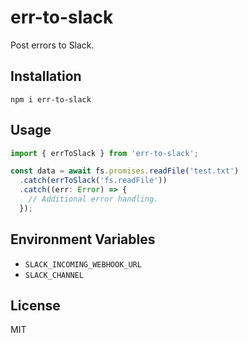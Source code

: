 # err-to-slack

Post errors to Slack.

## Installation

```
npm i err-to-slack
```

## Usage

``` typescript
import { errToSlack } from 'err-to-slack';

const data = await fs.promises.readFile('test.txt')
  .catch(errToSlack('fs.readFile'))
  .catch((err: Error) => {
    // Additional error handling.
  });
```

## Environment Variables

- `SLACK_INCOMING_WEBHOOK_URL`
- `SLACK_CHANNEL`

## License

MIT
